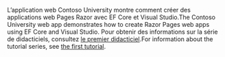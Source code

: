 <span data-ttu-id="d7295-101">L’application web Contoso University montre comment créer des applications web Pages Razor avec EF Core et Visual Studio.</span><span class="sxs-lookup"><span data-stu-id="d7295-101">The Contoso University web app demonstrates how to create Razor Pages web apps using EF Core and Visual Studio.</span></span> <span data-ttu-id="d7295-102">Pour obtenir des informations sur la série de didacticiels, consultez [le premier didacticiel](xref:data/ef-rp/intro).</span><span class="sxs-lookup"><span data-stu-id="d7295-102">For information about the tutorial series, see [the first tutorial](xref:data/ef-rp/intro).</span></span>
